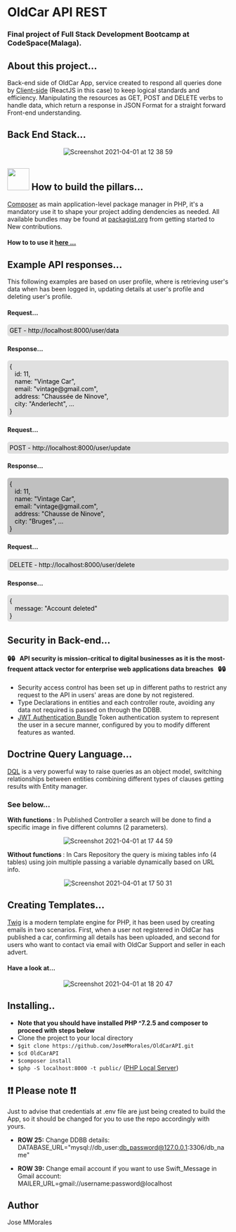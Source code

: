 # OldCar API REST 
### Final project of Full Stack Development Bootcamp at CodeSpace(Malaga).

## About this project...
Back-end side of OldCar App, service created to respond all queries done by [Client-side](https://en.wikipedia.org/wiki/Client-side#:~:text=Client%2Dside%20refers%20to%20operations,relationship%20in%20a%20computer%20network.) (ReactJS in this case) to keep logical standards and efficiency. Manipulating the resources as GET, POST and DELETE verbs to handle data, which return a response in JSON Format for a straight forward Front-end understanding.
 
## Back End Stack...
<div align="center">

![Screenshot 2021-04-01 at 12 38 59](https://user-images.githubusercontent.com/43299285/113282471-3fc66780-92e7-11eb-9f30-a9ad1507b05d.png)

</div>

<h2 align="left">
  <img src="https://user-images.githubusercontent.com/43299285/113305032-e9672200-9302-11eb-93b2-99687686883d.png" width="50">
  How to build the pillars...
</h2>

[Composer](https://getcomposer.org/) as main application-level package manager in PHP, it's a mandatory use it to shape your project adding dendencies as needed. All available bundles may be found at [packagist.org](https://packagist.org/) from getting started to New contributions.

#### How to to use it [here ...](https://getcomposer.org/doc/01-basic-usage.md)

## Example API responses...
This following examples are based on user profile, where is retrieving user's data when has been logged in, updating details at user's profile and deleting user's profile. 

#### Request...

<div style="background-color: #E0E0E0; color: #000; border-radius: 5px; padding: 5px;">
  GET - http://localhost:8000/user/data
</div>

#### Response...

<div style="background-color: #E0E0E0; color: #000; border-radius: 5px; padding: 5px;">
  {<br />
  &nbsp; &nbsp;id: 11, <br />
  &nbsp; &nbsp;name: "Vintage Car", <br />
  &nbsp; &nbsp;email: "vintage@gmail.com", <br />
  &nbsp; &nbsp;address: "Chaussée de Ninove", <br />
  &nbsp; &nbsp;city: "Anderlecht", …<br />
  }
</div>

#### Request...
<div style="background-color: #E0E0E0; color: #000; border-radius: 5px; padding: 5px;">
  POST - http://localhost:8000/user/update
</div>

#### Response...

<div style="background-color: #C0C0C0; color: #000; border-radius: 5px; padding: 5px;">
  {<br />
    &nbsp; &nbsp;id: 11,<br />
    &nbsp; &nbsp;name: "Vintage Car", <br />
    &nbsp; &nbsp;email: "vintage@gmail.com", <br />
    &nbsp; &nbsp;address: "Chausse de Ninove", <br />
    &nbsp; &nbsp;city: "Bruges", …<br />
  }<br />
</div>

#### Request...

<div style="background-color: #E0E0E0; color: #000; border-radius: 5px; padding: 5px;">
  DELETE - http://localhost:8000/user/delete
</div>

#### Response...

<div style="background-color: #E0E0E0; color: #000; border-radius: 5px; padding: 5px;">
  {<br />
    &nbsp; &nbsp;message: "Account deleted"<br />
  }<br />
</div>

## Security in Back-end...
#### :lock::lock: &nbsp; <b>API security is mission-critical to digital businesses as it is the most-frequent attack vector for enterprise web applications data breaches</b> &nbsp; :lock::lock: <br /> 

* Security access control has been set up in different paths to restrict any request to the API in users' areas are done by not registered. <br/>
* Type Declarations in entities and each controller route, avoiding any data not required is passed on through the DDBB.<br/> 
* [JWT Authentication Bundle](https://github.com/lexik/LexikJWTAuthenticationBundle) Token authentication system to represent the user in a secure manner, configured by you to modify different features as wanted. 

## Doctrine Query Language...
[DQL](https://www.doctrine-project.org/projects/doctrine-orm/en/2.8/reference/dql-doctrine-query-language.html) is a very powerful way to raise queries as an object model, switching relationships between entities combining different types of clauses getting results with Entity manager.

### See below...

<b>With functions </b>: In Published Controller a search will be done to find a specific image in five different columns (2 parameters).

<div align="center">

![Screenshot 2021-04-01 at 17 44 59](https://user-images.githubusercontent.com/43299285/113319709-05be8b00-9312-11eb-96f6-85d5c84a3887.png)

</div>

<b>Without functions </b>: In Cars Repository the query is mixing tables info (4 tables) using join multiple passing a variable dynamically based on URL info.

<div align="center">

![Screenshot 2021-04-01 at 17 50 31](https://user-images.githubusercontent.com/43299285/113320396-c3497e00-9312-11eb-909e-de8640df5bf6.png)

</div>

## Creating Templates...
[Twig](https://symfony.com/doc/current/templates.html) is a modern template engine for PHP, it has been used by creating emails in two scenarios. First, when a user not registered in OldCar has published a car, confirming all details has been uploaded, and second for users who want to contact via email with OldCar Support and seller in each advert.

#### Have a look at...
<div align="center">

![Screenshot 2021-04-01 at 18 20 47](https://user-images.githubusercontent.com/43299285/113324095-fe4db080-9316-11eb-9c96-a61587451cd1.png)

</div>

## Installing..
* **Note that you should have installed PHP ^7.2.5 and composer to proceed with steps below**
* Clone the project to your local directory
* `$git clone https://github.com/JoseMMorales/OldCarAPI.git`
* `$cd OldCarAPI`
* `$composer install`
* `$php -S localhost:8000 -t public/` ([PHP Local Server](https://www.php.net/manual/en/features.commandline.webserver.php))

## :exclamation::exclamation: Please note :exclamation::exclamation: 
Just to advise that credentials at .env file are just being created to build the App, so it should be changed for you to use the repo accordingly with yours.

* <b>ROW 25:</b> Change DDBB details:<br />
DATABASE_URL="mysql://db_user:db_password@127.0.0.1:3306/db_name"

* <b>ROW 39:</b> Change email account if you want to use Swift_Message in Gmail account:<br />
MAILER_URL=gmail://username:password@localhost

## Author
Jose MMorales
